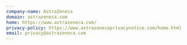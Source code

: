 ```yaml
---
company-name: AstraZeneca
domain: astrazeneca.com
home: https://www.astrazeneca.com/
privacy-policy: https://www.astrazenecaprivacynotice.com/home.html
email: privacy@astrazeneca.com
---
```




